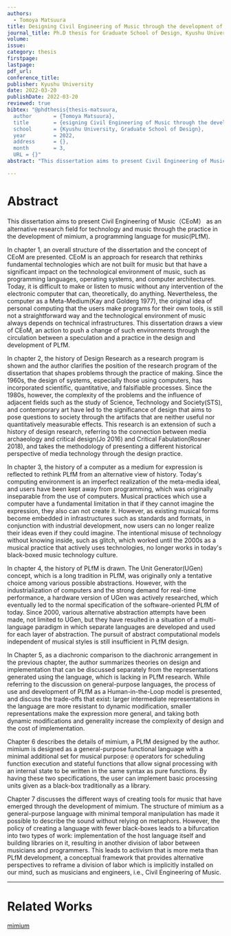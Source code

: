 ```yaml
---
authors:
  - Tomoya Matsuura
title: Designing Civil Engineering of Music through the development of mimium, a programming languag for music
journal_title: Ph.D thesis for Graduate School of Design, Kyushu University
volume:
issue:
category: thesis
firstpage:
lastpage:
pdf_url: 
conference_title:
publisher: Kyushu University
date: 2022-03-20
publishDate: 2022-03-20
reviewed: true
bibtex: "@phdthesis{thesis-matsuura,
  author       = {Tomoya Matsuura}, 
  title        = {esigning Civil Engineering of Music through the development of mimium, a programming languag for music},
  school       = {Kyushu University, Graduate School of Design},
  year         = 2022,
  address      = {},
  month        = 3,
  URL = {}"
abstract: "This dissertation aims to present Civil Engineering of Music（CEoM） as an alternative research field for technology and music through the practice in the development of mimium, a programming language for music(PLfM). In chapter 1, an overall structure of the dissertation and the concept of  CEoM are presented. CEoM is an approach for research that rethinks fundamental technologies which are not built for music but that have a significant impact on the technological environment of music, such as programming languages, operating systems, and computer architectures. Today, it is difficult to make or listen to music without any intervention of the electronic computer that can, theoretically, do anything. Nevertheless, the computer as a Meta-Medium(Kay and Golderg 1977), the original idea of personal computing that the users make programs for their own tools, is still not a straightforward way and the technological environment of music always depends on technical infrastructures. This dissertation draws a view of CEoM, an action to push a change of such environments through the circulation between a speculation and a practice in the design and development of PLfM. In chapter 2, the history of Design Research as a research program is shown and the author clarifies the position of the research program of the dissertation that shapes problems through the practice of making. Since the 1960s, the design of systems, especially those using computers, has incorporated scientific, quantitative, and falsifiable processes. Since the 1980s, however, the complexity of the problems and the influence of adjacent fields such as the study of Science, Technology and Society(STS), and contemporary art have led to the significance of design that aims to pose questions to society through the artifacts that are neither useful nor quantitatively measurable effects. This research is an extension of such a history of design research, referring to the connection between media archaeology and critical design(Jo 2016) and Critical Fabulation(Rosner 2018), and takes the methodology of presenting a different historical perspective of media technology through the design practice. In chapter 3, the history of a computer as a medium for expression is reflected to rethink PLfM from an alternative view of history. Today's computing environment is an imperfect realization of the meta-media ideal, and users have been kept away from programming, which was originally inseparable from the use of computers. Musical practices which use a computer have a fundamental limitation in that if they cannot imagine the expression, they also can not create it. However, as existing musical forms become embedded in infrastructures such as standards and formats, in conjunction with industrial development, now users can no longer realize their ideas even if they could imagine. The intentional misuse of technology without knowing inside, such as glitch, which worked until the 2000s as a musical practice that actively uses technologies, no longer works in today's black-boxed music technology culture. In chapter 4, the history of PLfM is drawn. The Unit Generator(UGen) concept, which is a long tradition in PLfM, was originally only a tentative choice among various possible abstractions. However, with the industrialization of computers and the strong demand for real-time performance, a hardware version of UGen was actively researched, which eventually led to the normal specification of the software-oriented PLfM of today. Since 2000, various alternative abstraction attempts have been made, not limited to UGen, but they have resulted in a situation of a multi-language paradigm in which separate languages are developed and used for each layer of abstraction. The pursuit of abstract computational models independent of musical styles is still insufficient in PLfM design. In Chapter 5, as a diachronic comparison to the diachronic arrangement in the previous chapter, the author summarizes theories on design and implementation that can be discussed separately from the representations generated using the language, which is lacking in PLfM research. While referring to the discussion on general-purpose languages, the process of use and development of PLfM as a Human-in-the-Loop model is presented, and discuss the trade-offs that exist: larger intermediate representations in the language are more resistant to dynamic modification, smaller representations make the expression more general, and taking both dynamic modifications and generality increase the complexity of design and the cost of implementation. Chapter 6 describes the details of mimium, a PLfM designed by the author. mimium is designed as a general-purpose functional language with a minimal additional set for musical purpose: @ operators for scheduling function execution and stateful functions that allow signal processing with an internal state to be written in the same syntax as pure functions. By having these two specifications, the user can implement basic processing units given as a black-box traditionally as a library.Chapter 7 discusses the different ways of creating tools for music that have emerged through the development of mimium. The structure of mimium as a general-purpose language with minimal temporal manipulation has made it possible to describe the sound without relying on metaphors. However, the policy of creating a language with fewer black-boxes leads to a bifurcation into two types of work: implementation of the host language itself and building libraries on it, resulting in another division of labor between musicians and programmers. This leads to activism that is more meta than PLfM development, a conceptual framework that provides alternative perspectives to reframe a division of labor which is implicitly installed on our mind, such as musicians and engineers, i.e., Civil Engineering of Music."

---
```


# Abstract

This dissertation aims to present Civil Engineering of Music（CEoM） as an alternative research field for technology and music through the practice in the development of mimium, a programming language for music(PLfM).

In chapter 1, an overall structure of the dissertation and the concept of  CEoM are presented. CEoM is an approach for research that rethinks fundamental technologies which are not built for music but that have a significant impact on the technological environment of music, such as programming languages, operating systems, and computer architectures. Today, it is difficult to make or listen to music without any intervention of the electronic computer that can, theoretically, do anything. Nevertheless, the computer as a Meta-Medium(Kay and Golderg 1977), the original idea of personal computing that the users make programs for their own tools, is still not a straightforward way and the technological environment of music always depends on technical infrastructures. This dissertation draws a view of CEoM, an action to push a change of such environments through the circulation between a speculation and a practice in the design and development of PLfM.

In chapter 2, the history of Design Research as a research program is shown and the author clarifies the position of the research program of the dissertation that shapes problems through the practice of making. Since the 1960s, the design of systems, especially those using computers, has incorporated scientific, quantitative, and falsifiable processes. Since the 1980s, however, the complexity of the problems and the influence of adjacent fields such as the study of Science, Technology and Society(STS), and contemporary art have led to the significance of design that aims to pose questions to society through the artifacts that are neither useful nor quantitatively measurable effects. This research is an extension of such a history of design research, referring to the connection between media archaeology and critical design(Jo 2016) and Critical Fabulation(Rosner 2018), and takes the methodology of presenting a different historical perspective of media technology through the design practice.

In chapter 3, the history of a computer as a medium for expression is reflected to rethink PLfM from an alternative view of history. Today's computing environment is an imperfect realization of the meta-media ideal, and users have been kept away from programming, which was originally inseparable from the use of computers. Musical practices which use a computer have a fundamental limitation in that if they cannot imagine the expression, they also can not create it. However, as existing musical forms become embedded in infrastructures such as standards and formats, in conjunction with industrial development, now users can no longer realize their ideas even if they could imagine. The intentional misuse of technology without knowing inside, such as glitch, which worked until the 2000s as a musical practice that actively uses technologies, no longer works in today's black-boxed music technology culture.

In chapter 4, the history of PLfM is drawn. The Unit Generator(UGen) concept, which is a long tradition in PLfM, was originally only a tentative choice among various possible abstractions. However, with the industrialization of computers and the strong demand for real-time performance, a hardware version of UGen was actively researched, which eventually led to the normal specification of the software-oriented PLfM of today. Since 2000, various alternative abstraction attempts have been made, not limited to UGen, but they have resulted in a situation of a multi-language paradigm in which separate languages are developed and used for each layer of abstraction. The pursuit of abstract computational models independent of musical styles is still insufficient in PLfM design.

In Chapter 5, as a diachronic comparison to the diachronic arrangement in the previous chapter, the author summarizes theories on design and implementation that can be discussed separately from the representations generated using the language, which is lacking in PLfM research. While referring to the discussion on general-purpose languages, the process of use and development of PLfM as a Human-in-the-Loop model is presented, and discuss the trade-offs that exist: larger intermediate representations in the language are more resistant to dynamic modification, smaller representations make the expression more general, and taking both dynamic modifications and generality increase the complexity of design and the cost of implementation.

Chapter 6 describes the details of mimium, a PLfM designed by the author. mimium is designed as a general-purpose functional language with a minimal additional set for musical purpose: `@` operators for scheduling function execution and stateful functions that allow signal processing with an internal state to be written in the same syntax as pure functions. By having these two specifications, the user can implement basic processing units given as a black-box traditionally as a library.

Chapter 7 discusses the different ways of creating tools for music that have emerged through the development of mimium. The structure of mimium as a general-purpose language with minimal temporal manipulation has made it possible to describe the sound without relying on metaphors. However, the policy of creating a language with fewer black-boxes leads to a bifurcation into two types of work: implementation of the host language itself and building libraries on it, resulting in another division of labor between musicians and programmers. This leads to activism that is more meta than PLfM development, a conceptual framework that provides alternative perspectives to reframe a division of labor which is implicitly installed on our mind, such as musicians and engineers, i.e., Civil Engineering of Music.

---

# Related Works

[mimium](/en/works/mimium)
